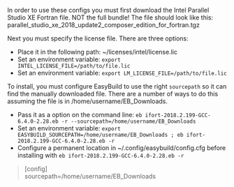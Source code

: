 In order to use these configs you must first download the Intel Parallel Studio XE Fortran file. NOT the full bundle! The file should look like this: parallel_studio_xe_2018_update2_composer_edition_for_fortran.tgz    

Next you must specify the license file. There are three options:  
* Place it in the following path: ~/licenses/intel/license.lic
* Set an environment variable: `export INTEL_LICENSE_FILE=/path/to/file.lic`
* Set an environment variable: `export LM_LICENSE_FILE=/path/to/file.lic`

To install, you must configure EasyBuild to use the right `sourcepath` so it can find the manually downloaded file. There are a number of ways to do this assuming the file is in /home/username/EB_Downloads.  
* Pass it as a option on the command line: `eb ifort-2018.2.199-GCC-6.4.0-2.28.eb -r --sourcepath=/home/username/EB_Downloads`  
* Set an environment variable: `export EASYBUILD_SOURCEPATH=/home/username/EB_Downloads ; eb ifort-2018.2.199-GCC-6.4.0-2.28.eb -r`  
* Configure a permanent location in ~/.config/easybuild/config.cfg before installing with `eb ifort-2018.2.199-GCC-6.4.0-2.28.eb -r`
> [config]  
> sourcepath=/home/username/EB_Downloads
